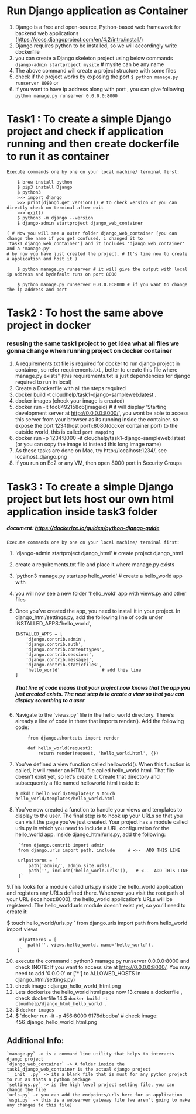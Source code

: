 # Run Django application as Container 

1. Django is a free and open-source, Python-based web framework for backend web applications
(https://docs.djangoproject.com/en/4.2/intro/install/)
2. Django requires python to be installed, so we will accordingly write dockerfile
3. you can create a Django skeleton project using below commands
    `django-admin startproject mysite` # mysite can be any name
4. The above command will create a project structure with some files
5. check if the project works by exposing the port 
    `$ python manage.py runserver 8080` or 
6. If you want to have ip address along with port , you can give following
    `python manage.py runserver 0.0.0.0:8000`

   
# Task1 : To create a simple Django project and check if application running  and then create dockerfile to run it as container
`Execute commands one by one on your local machine/ terminal first:`

```
    $ brew install python
    $ pip3 install Django 
    $ python3
    >>> import django
    >>> print(django.get_version()) # to check version or you can directly check on terminal after exit
    >>> exit()
    $ python3 -m django --version 
    $ django-admin startproject django_web_container 

( # Now you will see a outer folder django_web_container [you can change the name if you get confused, i changed it to 'task1_django_web_container'] and it includes 'django_web_container'  and a 'manage.py'     
# by now you have just created the project, # It's time now to create a application and host it )

    $ python manage.py runserver # it will give the output with local ip address and bydefault runs on port 8000

    $ python manage.py runserver 0.0.0.0:8000 # if you want to change the ip address and port
```

# Task2 : To host the same above project in docker

### resusing the same task1 project to get idea what all files we gonna change when running project on docker container
1. A requirements.txt file is required for docker to run django project in container, so refer requirements.txt , better to create this file where manage.py exists"
    (this requirements.txt is just dependencies for django required to run in local)
2. Create a Dockerfile with all the steps required
3. docker build -t cloudhelp/task1-django-sampleweb:latest .
4. docker images (check your image is created)
5. docker run -it fdc8492158c6(imageid) # it will display 'Starting development server at http://0.0.0.0:8000/', you wont be able to access this server from your browser as its running inside the container. so expose the port 1234(host port):8080(docker container port) to the outside world, this is called `port mapping`
6. docker run -p 1234:8000 -it cloudhelp/task1-django-sampleweb:latest (or you can copy the image id instead this long image name)
7. As these tasks are done on Mac, try http://localhost:1234/, see localhost_django.png
8. If you run on Ec2 or any VM, then open 8000 port in Security Groups    


# Task3 : To create a simple Django project but lets host our own html application inside task3 folder
##### document: https://dockerize.io/guides/python-django-guide

`Execute commands one by one on your local machine/ terminal first:`

1. 'django-admin startproject django_html'  # create project django_html
2. create a requirements.txt file and place it where manage.py exists
3. 'python3 manage.py startapp hello_world' # create a hello_world app with
4. you will now see a new folder 'hello_wold' app with views.py and other files
5. Once you’ve created the app, you need to install it in your project. In django_html/settings.py, add the following line of code under INSTALLED_APPS:'hello_world',

    ```
    INSTALLED_APPS = [
        'django.contrib.admin',
        'django.contrib.auth',
        'django.contrib.contenttypes',
        'django.contrib.sessions',
        'django.contrib.messages',
        'django.contrib.staticfiles',
        'hello_world'                # add this line
    ]
    ```
    #####  That line of code means that your project now knows that the app you just created exists. The next step is to create a view so that you can display something to a user

6. Navigate to the 'views.py' file in the hello_world directory. There’s already a line of code in there that imports render(). Add the following code:

```
        from django.shortcuts import render

        def hello_world(request):
            return render(request, 'hello_world.html', {})
```
7. You’ve defined a view function called helloworld(). When this function is called, it will render an HTML file called hello_world.html. That file doesn’t exist yet, so let's create it. Create that directory and subsequently a file named helloworld.html inside it:

    `$ mkdir hello_world/templates/
     $ touch hello_world/templates/hello_world.html`

8. You’ve now created a function to handle your views and templates to display to the user. The final step is to hook up your URLs so that you can visit the page you’ve just created. Your project has a module called urls.py in which you need to include a URL configuration for the hello_world app. Inside django_html/urls.py, add the following:

        `from django.contrib import admin
        from django.urls import path, include     # <--  ADD THIS LINE

        urlpatterns = [
            path('admin/', admin.site.urls),
            path('', include('hello_world.urls')),   # <--  ADD THIS LINE
        ]`

9.This looks for a module called urls.py inside the hello_world application and registers any URLs defined there. Whenever you visit the root path of your URL (localhost:8000), the hello_world application’s URLs will be registered. The hello_world.urls module doesn’t exist yet, so you’ll need to create it:

  $ touch hello_world/urls.py
  `     from django.urls import path
        from hello_world import views

        urlpatterns = [
            path('', views.hello_world, name='hello_world'),
        ]`
10. execute the command : python3 manage.py runserver 0.0.0.0:8000 and check 
(NOTE: If you want to access site at http://0.0.0.0:8000/, You may need to add '0.0.0.0' or ['*'] to ALLOWED_HOSTS in django_html/settings.py)
11. check image : django_hello_world_html.png
12. Lets dockerize the hello_world html page now
13.create a dockerfile , check dockerfile 
14.$ `docker build -t cloudhelp/django_html_hello_world .`
15. $ `docker images`
16. $ 'docker run -it -p 456:8000 9176dbcdba' # check image: 456_django_hello_world_html.png

## Additional Info: 
```
`manage.py` -> is a command line utility that helps to interacts django project
`django_web_container` -> A folder inside the task1_django_web_container is the actual django project
`__init__.py` -> its a blank file that is must for any python project to run as thats a python package
`settings.py` -> is the high level project setting file, you can change the file
`urls.py` -> you can add the endpoints/urls here for an application
`wsgi.py` -> this is a webserver gateway file (we aren't going to make any changes to this file)
```





